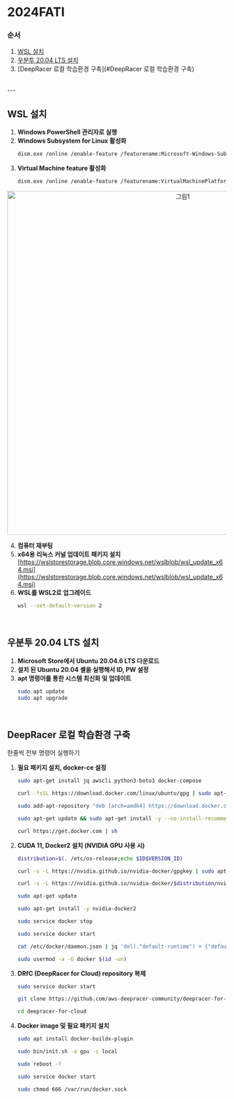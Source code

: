 # 2024FATI

### 순서
1. [WSL 설치](#wsl-설치)
2. [우분투 20.04 LTS 설치](#우분투-2004-lts-설치)
3. [DeepRacer 로컬 학습환경 구축](#DeepRacer 로컬 학습환경 구축)
<br>
---
<br>

## WSL 설치
1. **Windows PowerShell 관리자로 실행**
2. **Windows Subsystem for Linux 활성화**
    ```sh
    dism.exe /online /enable-feature /featurename:Microsoft-Windows-Subsystem-Linux /all /norestart
    ```
3. **Virtual Machine feature 활성화**
    ```sh
    dism.exe /online /enable-feature /featurename:VirtualMachinePlatform /all /norestart
    ```
<p align="center">
  <img width="790" alt="그림1" src="https://github.com/user-attachments/assets/001af36f-e848-4087-b074-5ba57c652315">
</p>

4. **컴퓨터 재부팅**
5. **x64용 리눅스 커널 업데이트 패키지 설치**  
    [https://wslstorestorage.blob.core.windows.net/wslblob/wsl_update_x64.msi](https://wslstorestorage.blob.core.windows.net/wslblob/wsl_update_x64.msi)  
6. **WSL를 WSL2로 업그레이드**  
    ```sh
    wsl --set-default-version 2
    ```
<br>

## 우분투 20.04 LTS 설치
1. **Microsoft Store에서 Ubuntu 20.04.6 LTS 다운로드**
2. **설치 된 Ubuntu 20.04 셸을 실행해서 ID, PW 설정**
3. **apt 명령어를 통한 시스템 최신화 및 업데이트**
    ```sh
    sudo apt update
    sudo apt upgrade
    ```
<br>

## DeepRacer 로컬 학습환경 구축
한줄씩 전부 명령어 실행하기
1. **필요 패키지 설치, docker-ce 설정**
    ```sh
    sudo apt-get install jq awscli python3-boto3 docker-compose

    curl -fsSL https://download.docker.com/linux/ubuntu/gpg | sudo apt-key add –

    sudo add-apt-repository "deb [arch=amd64] https://download.docker.com/linux/ubuntu $(lsb_release -cs) stable"

    sudo apt-get update && sudo apt-get install -y --no-install-recommends docker-ce docker-ce-cli containerd.io

    curl https://get.docker.com | sh
    ```

2. **CUDA 11, Docker2 설치 (NVIDIA GPU 사용 시)**
    ```sh
    distribution=$(. /etc/os-release;echo $ID$VERSION_ID)

    curl -s -L https://nvidia.github.io/nvidia-docker/gpgkey | sudo apt-key add –

    curl -s -L https://nvidia.github.io/nvidia-docker/$distribution/nvidia-docker.list | sudo tee /etc/apt/sources.list.d/nvidia-docker.list

    sudo apt-get update

    sudo apt-get install -y nvidia-docker2

    sudo service docker stop

    sudo service docker start

    cat /etc/docker/daemon.json | jq 'del(."default-runtime") + {"default-runtime": "nvidia"}' | sudo tee /etc/docker/daemon.json

    sudo usermod -a -G docker $(id -un)
    ```

3. **DRfC (DeepRacer for Cloud) repository 복제**
    ```sh
    sudo service docker start

    git clone https://github.com/aws-deepracer-community/deepracer-for-cloud

    cd deepracer-for-cloud
    ```

4. **Docker image 및 필요 패키지 설치**
    ```sh
    sudo apt install docker-buildx-plugin

    sudo bin/init.sh -a gpu -c local

    sudo reboot -f

    sudo service docker start

    sudo chmod 666 /var/run/docker.sock
    ```
